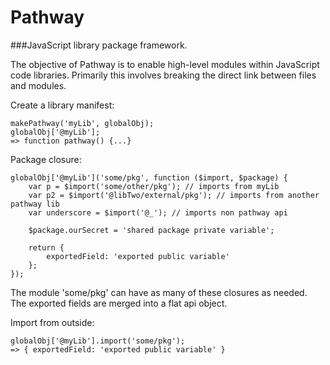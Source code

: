 Pathway
=======

###JavaScript library package framework.

The objective of Pathway is to enable high-level modules within JavaScript code libraries. Primarily this involves breaking the direct link between files and modules.

Create a library manifest:

	makePathway('myLib', globalObj);
	globalObj['@myLib'];
	=> function pathway() {...}

Package closure:

	globalObj['@myLib']('some/pkg', function ($import, $package) {
		var p = $import('some/other/pkg'); // imports from myLib
		var p2 = $import('@libTwo/external/pkg'); // imports from another pathway lib
		var underscore = $import('@_'); // imports non pathway api

		$package.ourSecret = 'shared package private variable';

		return {
			exportedField: 'exported public variable'
		};
	});

The module 'some/pkg' can have as many of these closures as needed. The exported fields are merged into a flat api object.

Import from outside:

	globalObj['@myLib'].import('some/pkg');
	=> { exportedField: 'exported public variable' }


